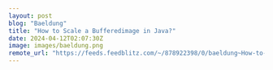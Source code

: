 ```yaml
---
layout: post
blog: "Baeldung"
title: "How to Scale a Bufferedimage in Java?"
date: 2024-04-12T02:07:30Z
image: images/baeldung.png
remote_url: "https://feeds.feedblitz.com/~/878922398/0/baeldung~How-to-Scale-a-Bufferedimage-in-Java"
---
```

